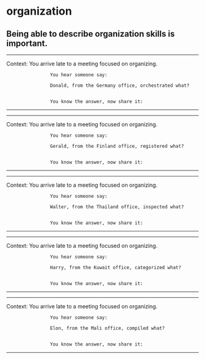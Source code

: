 # organization
## Being able to describe organization skills is important.



---
 Context: You arrive late to a meeting focused on organizing. 


                    You hear someone say:

                    Donald, from the Germany office, orchestrated what?

 
                    You know the answer, now share it: 

---

---
 Context: You arrive late to a meeting focused on organizing. 


                    You hear someone say:

                    Gerald, from the Finland office, registered what?

 
                    You know the answer, now share it: 

---

---
 Context: You arrive late to a meeting focused on organizing. 


                    You hear someone say:

                    Walter, from the Thailand office, inspected what?

 
                    You know the answer, now share it: 

---

---
 Context: You arrive late to a meeting focused on organizing. 


                    You hear someone say:

                    Harry, from the Kuwait office, categorized what?

 
                    You know the answer, now share it: 

---

---
 Context: You arrive late to a meeting focused on organizing. 


                    You hear someone say:

                    Elon, from the Mali office, compiled what?

 
                    You know the answer, now share it: 

---